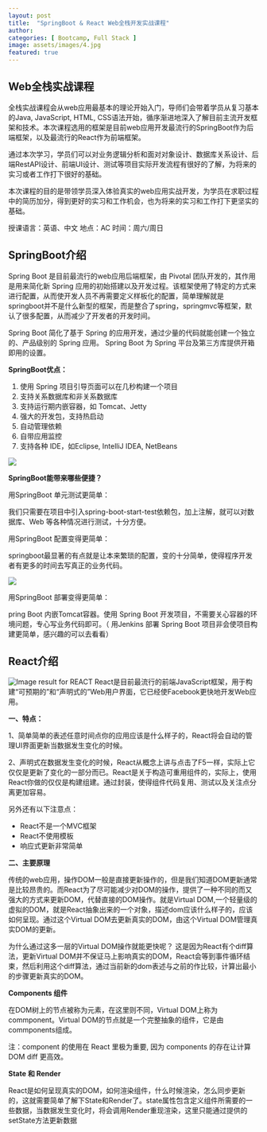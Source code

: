 ```yaml
---
layout: post
title:  "SpringBoot & React Web全栈开发实战课程"
author: 
categories: [ Bootcamp, Full Stack ]
image: assets/images/4.jpg
featured: true
---
```




## **Web全栈实战课程**
全栈实战课程会从web应用最基本的理论开始入门，导师们会带着学员从复习基本的Java, JavaScript, HTML, CSS语法开始，循序渐进地深入了解目前主流开发框架和技术。本次课程选用的框架是目前web应用开发最流行的SpringBoot作为后端框架，以及最流行的React作为前端框架。

通过本次学习，学员们可以对业务逻辑分析和面对对象设计、数据库关系设计、后端RestAPI设计、前端UI设计、测试等项目实际开发流程有很好的了解，为将来的实习或者工作打下很好的基础。

本次课程的目的是带领学员深入体验真实的web应用实战开发，为学员在求职过程中的简历加分，得到更好的实习和工作机会，也为将来的实习和工作打下更坚实的基础。

授课语言：英语、中文
地点：AC
时间：周六/周日

## **SpringBoot介绍**

Spring Boot 是目前最流行的web应用后端框架，由 Pivotal 团队开发的，其作用是用来简化新 Spring 应用的初始搭建以及开发过程。该框架使用了特定的方式来进行配置，从而使开发人员不再需要定义样板化的配置，简单理解就是springboot并不是什么新型的框架，而是整合了spring，springmvc等框架，默认了很多配置，从而减少了开发者的开发时间。

Spring Boot 简化了基于 Spring 的应用开发，通过少量的代码就能创建一个独立的、产品级别的 Spring 应用。 Spring Boot 为 Spring 平台及第三方库提供开箱即用的设置。

**SpringBoot优点：**

 1. 使用 Spring 项目引导页面可以在几秒构建一个项目
 2. 支持关系数据库和非关系数据库
 3. 支持运行期内嵌容器，如 Tomcat、Jetty
 4. 强大的开发包，支持热启动
 5. 自动管理依赖
 6. 自带应用监控
 7. 支持各种 IDE，如Eclipse, IntelliJ IDEA, NetBeans

![](https://ss2.baidu.com/6ONYsjip0QIZ8tyhnq/it/u=3180699167,1298829483&fm=173&app=25&f=JPEG?w=530&h=300&s=29D28C5609686C1390CC334F03006074)

**SpringBoot能带来哪些便捷？**

用SpringBoot 单元测试更简单：

我们只需要在项目中引入spring-boot-start-test依赖包，加上注解，就可以对数据库、Web 等各种情况进行测试，十分方便。

用SpringBoot 配置变得更简单：

springboot最显著的有点就是让本来繁琐的配置，变的十分简单，使得程序开发者有更多的时间去写真正的业务代码。

![](https://ss1.baidu.com/6ONXsjip0QIZ8tyhnq/it/u=2622952426,3358038760&fm=173&app=25&f=JPEG?w=579&h=300&s=AEE1E05A839D41CA4C75124E03004077)

用SpringBoot 部署变得更简单：

pring Boot 内嵌Tomcat容器。使用 Spring Boot 开发项目，不需要关心容器的环境问题，专心写业务代码即可。（ 用Jenkins 部署 Spring Boot 项目非会使项目构建更简单，感兴趣的可以去看看）

## **React介绍**

![Image result for REACT](https://matwrites.com/wp-content/uploads/2019/01/1_HSisLuifMO6KbLfPOKtLow.jpeg)
React是目前最流行的前端JavaScript框架，用于构建“可预期的”和“声明式的”Web用户界面，它已经使Facebook更快地开发Web应用。

**一、特点：**

1、简单简单的表述任意时间点你的应用应该是什么样子的，React将会自动的管理UI界面更新当数据发生变化的时候。

2、声明式在数据发生变化的时候，React从概念上讲与点击了F5一样，实际上它仅仅是更新了变化的一部分而已。React是关于构造可重用组件的，实际上，使用React你做的仅仅是构建组建。通过封装，使得组件代码复用、测试以及关注点分离更加容易。

另外还有以下注意点：

 - React不是一个MVC框架
 - React不使用模板
 - 响应式更新非常简单

**二、主要原理**

传统的web应用，操作DOM一般是直接更新操作的，但是我们知道DOM更新通常是比较昂贵的。而React为了尽可能减少对DOM的操作，提供了一种不同的而又强大的方式来更新DOM，代替直接的DOM操作。就是Virtual DOM,一个轻量级的虚拟的DOM，就是React抽象出来的一个对象，描述dom应该什么样子的，应该如何呈现。通过这个Virtual DOM去更新真实的DOM，由这个Virtual DOM管理真实DOM的更新。

为什么通过这多一层的Virtual DOM操作就能更快呢？ 这是因为React有个diff算法，更新Virtual DOM并不保证马上影响真实的DOM，React会等到事件循环结束，然后利用这个diff算法，通过当前新的dom表述与之前的作比较，计算出最小的步骤更新真实的DOM。

**Components 组件**

在DOM树上的节点被称为元素，在这里则不同，Virtual DOM上称为commponent。Virtual DOM的节点就是一个完整抽象的组件，它是由commponents组成。

注：component 的使用在 React 里极为重要, 因为 components 的存在让计算 DOM diff 更高效。

**State 和 Render**

React是如何呈现真实的DOM，如何渲染组件，什么时候渲染，怎么同步更新的，这就需要简单了解下State和Render了。state属性包含定义组件所需要的一些数据，当数据发生变化时，将会调用Render重现渲染，这里只能通过提供的setState方法更新数据
